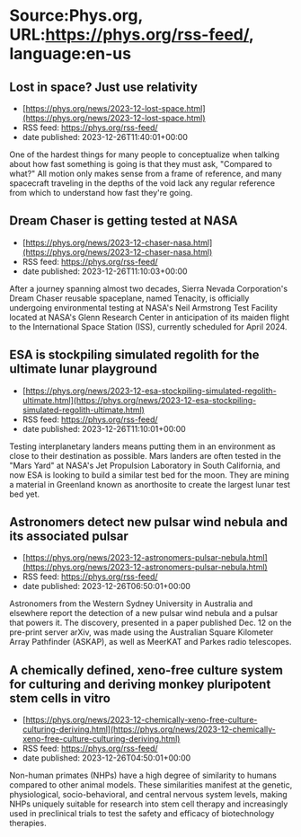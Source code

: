 # Source:Phys.org, URL:https://phys.org/rss-feed/, language:en-us

## Lost in space? Just use relativity
 - [https://phys.org/news/2023-12-lost-space.html](https://phys.org/news/2023-12-lost-space.html)
 - RSS feed: https://phys.org/rss-feed/
 - date published: 2023-12-26T11:40:01+00:00

One of the hardest things for many people to conceptualize when talking about how fast something is going is that they must ask, "Compared to what?" All motion only makes sense from a frame of reference, and many spacecraft traveling in the depths of the void lack any regular reference from which to understand how fast they're going.

## Dream Chaser is getting tested at NASA
 - [https://phys.org/news/2023-12-chaser-nasa.html](https://phys.org/news/2023-12-chaser-nasa.html)
 - RSS feed: https://phys.org/rss-feed/
 - date published: 2023-12-26T11:10:03+00:00

After a journey spanning almost two decades, Sierra Nevada Corporation's Dream Chaser reusable spaceplane, named Tenacity, is officially undergoing environmental testing at NASA's Neil Armstrong Test Facility located at NASA's Glenn Research Center in anticipation of its maiden flight to the International Space Station (ISS), currently scheduled for April 2024.

## ESA is stockpiling simulated regolith for the ultimate lunar playground
 - [https://phys.org/news/2023-12-esa-stockpiling-simulated-regolith-ultimate.html](https://phys.org/news/2023-12-esa-stockpiling-simulated-regolith-ultimate.html)
 - RSS feed: https://phys.org/rss-feed/
 - date published: 2023-12-26T11:10:01+00:00

Testing interplanetary landers means putting them in an environment as close to their destination as possible. Mars landers are often tested in the "Mars Yard" at NASA's Jet Propulsion Laboratory in South California, and now ESA is looking to build a similar test bed for the moon. They are mining a material in Greenland known as anorthosite to create the largest lunar test bed yet.

## Astronomers detect new pulsar wind nebula and its associated pulsar
 - [https://phys.org/news/2023-12-astronomers-pulsar-nebula.html](https://phys.org/news/2023-12-astronomers-pulsar-nebula.html)
 - RSS feed: https://phys.org/rss-feed/
 - date published: 2023-12-26T06:50:01+00:00

Astronomers from the Western Sydney University in Australia and elsewhere report the detection of a new pulsar wind nebula and a pulsar that powers it. The discovery, presented in a paper published Dec. 12 on the pre-print server arXiv, was made using the Australian Square Kilometer Array Pathfinder (ASKAP), as well as MeerKAT and Parkes radio telescopes.

## A chemically defined, xeno-free culture system for culturing and deriving monkey pluripotent stem cells in vitro
 - [https://phys.org/news/2023-12-chemically-xeno-free-culture-culturing-deriving.html](https://phys.org/news/2023-12-chemically-xeno-free-culture-culturing-deriving.html)
 - RSS feed: https://phys.org/rss-feed/
 - date published: 2023-12-26T04:50:01+00:00

Non-human primates (NHPs) have a high degree of similarity to humans compared to other animal models. These similarities manifest at the genetic, physiological, socio-behavioral, and central nervous system levels, making NHPs uniquely suitable for research into stem cell therapy and increasingly used in preclinical trials to test the safety and efficacy of biotechnology therapies.

